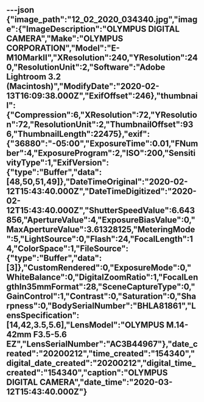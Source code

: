 ---json
{"image_path":"12_02_2020_034340.jpg","image":{"ImageDescription":"OLYMPUS DIGITAL CAMERA","Make":"OLYMPUS CORPORATION","Model":"E-M10MarkII","XResolution":240,"YResolution":240,"ResolutionUnit":2,"Software":"Adobe Lightroom 3.2 (Macintosh)","ModifyDate":"2020-02-13T16:09:38.000Z","ExifOffset":246},"thumbnail":{"Compression":6,"XResolution":72,"YResolution":72,"ResolutionUnit":2,"ThumbnailOffset":936,"ThumbnailLength":22475},"exif":{"36880":"-05:00","ExposureTime":0.01,"FNumber":4,"ExposureProgram":2,"ISO":200,"SensitivityType":1,"ExifVersion":{"type":"Buffer","data":[48,50,51,49]},"DateTimeOriginal":"2020-02-12T15:43:40.000Z","DateTimeDigitized":"2020-02-12T15:43:40.000Z","ShutterSpeedValue":6.643856,"ApertureValue":4,"ExposureBiasValue":0,"MaxApertureValue":3.61328125,"MeteringMode":5,"LightSource":0,"Flash":24,"FocalLength":14,"ColorSpace":1,"FileSource":{"type":"Buffer","data":[3]},"CustomRendered":0,"ExposureMode":0,"WhiteBalance":0,"DigitalZoomRatio":1,"FocalLengthIn35mmFormat":28,"SceneCaptureType":0,"GainControl":1,"Contrast":0,"Saturation":0,"Sharpness":0,"BodySerialNumber":"BHLA81861","LensSpecification":[14,42,3.5,5.6],"LensModel":"OLYMPUS M.14-42mm F3.5-5.6 EZ","LensSerialNumber":"AC3B44967"},"date_created":"20200212","time_created":"154340","digital_date_created":"20200212","digital_time_created":"154340","caption":"OLYMPUS DIGITAL CAMERA","date_time":"2020-03-12T15:43:40.000Z"}
---